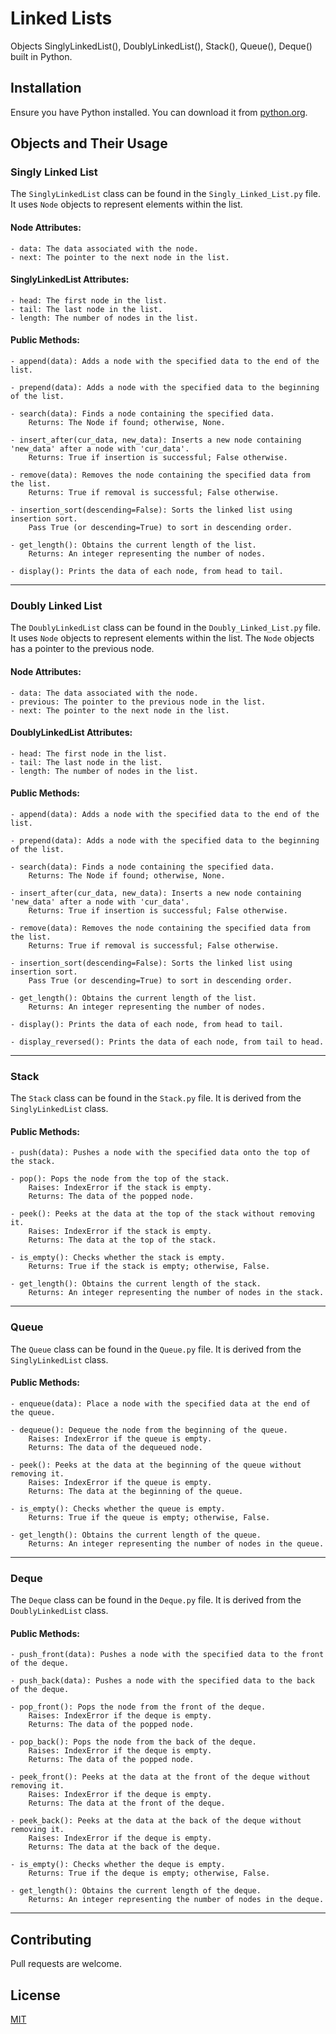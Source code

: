 # Linked Lists

Objects SinglyLinkedList(), DoublyLinkedList(), Stack(), Queue(), Deque() built in Python.

## Installation

Ensure you have Python installed. You can download it from [python.org](https://www.python.org/).

## Objects and Their Usage

### Singly Linked List

The `SinglyLinkedList` class can be found in the `Singly_Linked_List.py` file. It uses `Node` objects to represent elements within the list.

#### Node Attributes:

    - data: The data associated with the node.
    - next: The pointer to the next node in the list.

#### SinglyLinkedList Attributes:
    
    - head: The first node in the list.
    - tail: The last node in the list.
    - length: The number of nodes in the list.

#### Public Methods:

    - append(data): Adds a node with the specified data to the end of the list.

    - prepend(data): Adds a node with the specified data to the beginning of the list.
    
    - search(data): Finds a node containing the specified data.
        Returns: The Node if found; otherwise, None.

    - insert_after(cur_data, new_data): Inserts a new node containing 'new_data' after a node with 'cur_data'.
        Returns: True if insertion is successful; False otherwise.

    - remove(data): Removes the node containing the specified data from the list.
        Returns: True if removal is successful; False otherwise.

    - insertion_sort(descending=False): Sorts the linked list using insertion sort.
        Pass True (or descending=True) to sort in descending order.

    - get_length(): Obtains the current length of the list.
        Returns: An integer representing the number of nodes.

    - display(): Prints the data of each node, from head to tail.
___    

### Doubly Linked List

The `DoublyLinkedList` class can be found in the `Doubly_Linked_List.py` file. It uses `Node` objects to represent elements within the list. The `Node` objects has a pointer to the previous node.

#### Node Attributes:

    - data: The data associated with the node.
    - previous: The pointer to the previous node in the list.
    - next: The pointer to the next node in the list.

#### DoublyLinkedList Attributes:
    
    - head: The first node in the list.
    - tail: The last node in the list.
    - length: The number of nodes in the list.

#### Public Methods:

    - append(data): Adds a node with the specified data to the end of the list.

    - prepend(data): Adds a node with the specified data to the beginning of the list.
    
    - search(data): Finds a node containing the specified data.
        Returns: The Node if found; otherwise, None.

    - insert_after(cur_data, new_data): Inserts a new node containing 'new_data' after a node with 'cur_data'.
        Returns: True if insertion is successful; False otherwise.

    - remove(data): Removes the node containing the specified data from the list.
        Returns: True if removal is successful; False otherwise.

    - insertion_sort(descending=False): Sorts the linked list using insertion sort.
        Pass True (or descending=True) to sort in descending order.

    - get_length(): Obtains the current length of the list.
        Returns: An integer representing the number of nodes.

    - display(): Prints the data of each node, from head to tail.

    - display_reversed(): Prints the data of each node, from tail to head.
___

### Stack

The `Stack` class can be found in the `Stack.py` file. It is derived from the `SinglyLinkedList` class.

#### Public Methods:

    - push(data): Pushes a node with the specified data onto the top of the stack.

    - pop(): Pops the node from the top of the stack.
        Raises: IndexError if the stack is empty.
        Returns: The data of the popped node.

    - peek(): Peeks at the data at the top of the stack without removing it.
        Raises: IndexError if the stack is empty.
        Returns: The data at the top of the stack.

    - is_empty(): Checks whether the stack is empty.
        Returns: True if the stack is empty; otherwise, False.

    - get_length(): Obtains the current length of the stack.
        Returns: An integer representing the number of nodes in the stack.
___

### Queue

The `Queue` class can be found in the `Queue.py` file. It is derived from the `SinglyLinkedList` class.

#### Public Methods:

    - enqueue(data): Place a node with the specified data at the end of the queue.

    - dequeue(): Dequeue the node from the beginning of the queue.
        Raises: IndexError if the queue is empty.
        Returns: The data of the dequeued node.

    - peek(): Peeks at the data at the beginning of the queue without removing it.
        Raises: IndexError if the queue is empty.
        Returns: The data at the beginning of the queue.

    - is_empty(): Checks whether the queue is empty.
        Returns: True if the queue is empty; otherwise, False.

    - get_length(): Obtains the current length of the queue.
        Returns: An integer representing the number of nodes in the queue.
___

### Deque

The `Deque` class can be found in the `Deque.py` file. It is derived from the `DoublyLinkedList` class.

#### Public Methods:

    - push_front(data): Pushes a node with the specified data to the front of the deque.

    - push_back(data): Pushes a node with the specified data to the back of the deque.

    - pop_front(): Pops the node from the front of the deque.
        Raises: IndexError if the deque is empty.
        Returns: The data of the popped node.

    - pop_back(): Pops the node from the back of the deque.
        Raises: IndexError if the deque is empty.
        Returns: The data of the popped node.

    - peek_front(): Peeks at the data at the front of the deque without removing it.
        Raises: IndexError if the deque is empty.
        Returns: The data at the front of the deque.

    - peek_back(): Peeks at the data at the back of the deque without removing it.
        Raises: IndexError if the deque is empty.
        Returns: The data at the back of the deque.

    - is_empty(): Checks whether the deque is empty.
        Returns: True if the deque is empty; otherwise, False.

    - get_length(): Obtains the current length of the deque.
        Returns: An integer representing the number of nodes in the deque.
___

## Contributing

Pull requests are welcome.

## License

[MIT](https://choosealicense.com/licenses/mit/)